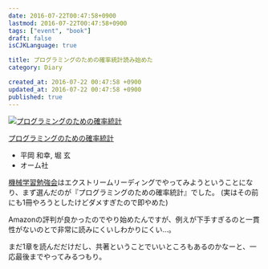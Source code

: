 ```yaml
---
date: 2016-07-22T00:47:58+0900
lastmod: 2016-07-22T00:47:58+0900
tags: ["event", "book"]
draft: false
isCJKLanguage: true

title: プログラミングのための確率統計読み始めた
category: Diary

created_at: 2016-07-22 00:47:58 +0900
updated_at: 2016-07-22 00:47:58 +0900
published: true
---
```


<div class="asin"><div class="asin-image"><a href="https://www.amazon.co.jp/exec/obidos/ASIN/4274067750/nownabe0c-22/"><img src="http://images-jp.amazon.com/images/P/4274067750.09._SL160_.jpg" alt="プログラミングのための確率統計" title="プログラミングのための確率統計"></a></div><div class="asin-detail"><p><a href="https://www.amazon.co.jp/exec/obidos/ASIN/4274067750/nownabe0c-22/">プログラミングのための確率統計</a></p><ul><li>平岡 和幸, 堀 玄</li><li>オーム社</li></ul></div></div>

[機械学習勉強会](http://nownabe.hateblo.jp/entry/2016/07/22/004419)はエクストリームリーディングでやってみようということになり、まず選んだのが『プログラミングのための確率統計』でした。
(実はその前にも1冊やろうとしたけどダメすぎたので即やめた)

Amazonの評判が良かったのでやり始めたんですが、例えが下手すぎるのと一貫性がないのとで非常に読みにくいしわかりにくい…。

まだ1章を読んだだけだし、共著ということでいいところもあるのかなーと、一応最後までやってみるつもり。
